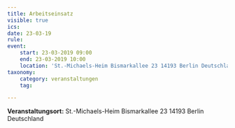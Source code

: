 ```yaml
---
title: Arbeitseinsatz
visible: true
ics: 
date: 23-03-19
rule: 
event:
	start: 23-03-2019 09:00
	end: 23-03-2019 10:00
	location: 'St.-Michaels-Heim Bismarkallee 23 14193 Berlin Deutschland'
taxonomy:
	category: veranstaltungen
	tag: 

---
```




**Veranstaltungsort:** St.-Michaels-Heim
Bismarkallee 23
14193 Berlin
Deutschland

